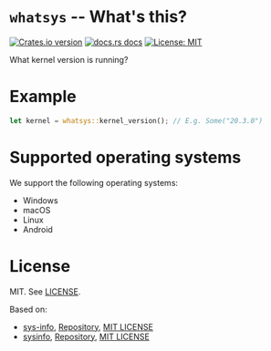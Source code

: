 # `whatsys` -- What's this?

[![Crates.io version](https://img.shields.io/crates/v/whatsys.svg?style=flat-square)](https://crates.io/crates/whatsys)
[![docs.rs docs](https://img.shields.io/badge/docs-latest-blue.svg?style=flat-square)](https://docs.rs/whatsys)
[![License: MIT](https://img.shields.io/github/license/badboy/whatsys?style=flat-square)](LICENSE)

What kernel version is running?

# Example

```rust
let kernel = whatsys::kernel_version(); // E.g. Some("20.3.0")
```

# Supported operating systems

We support the following operating systems:

* Windows
* macOS
* Linux
* Android

# License

MIT. See [LICENSE](LICENSE).

Based on:

* [sys-info](https://crates.io/crates/sys-info), [Repository](https://github.com/FillZpp/sys-info-rs), [MIT LICENSE][sys-info-mit]
* [sysinfo](https://crates.io/crates/sysinfo), [Repository](https://github.com/GuillaumeGomez/sysinfo), [MIT LICENSE][sysinfo-mit]

[sys-info-mit]: https://github.com/FillZpp/sys-info-rs/blob/master/LICENSE
[sysinfo-mit]: https://github.com/GuillaumeGomez/sysinfo/blob/master/LICENSE
